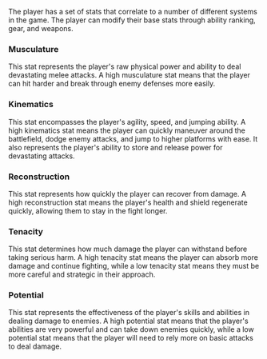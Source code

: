 The player has a set of stats that correlate to a number of different systems in the game. The player can modify their base stats through ability ranking, gear, and weapons. 


### Musculature
This stat represents the player's raw physical power and ability to deal devastating melee attacks. A high musculature stat means that the player can hit harder and break through enemy defenses more easily.
### Kinematics
This stat encompasses the player's agility, speed, and jumping ability. A high kinematics stat means the player can quickly maneuver around the battlefield, dodge enemy attacks, and jump to higher platforms with ease. It also represents the player's ability to store and release power for devastating attacks.
### Reconstruction
This stat represents how quickly the player can recover from damage. A high reconstruction stat means the player's health and shield regenerate quickly, allowing them to stay in the fight longer.
### Tenacity
This stat determines how much damage the player can withstand before taking serious harm. A high tenacity stat means the player can absorb more damage and continue fighting, while a low tenacity stat means they must be more careful and strategic in their approach.
### Potential
This stat represents the effectiveness of the player's skills and abilities in dealing damage to enemies. A high potential stat means that the player's abilities are very powerful and can take down enemies quickly, while a low potential stat means that the player will need to rely more on basic attacks to deal damage.